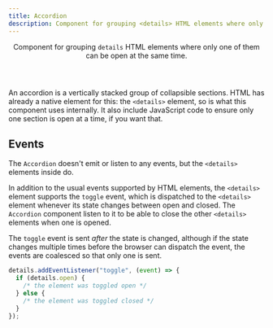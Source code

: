 ```yaml
---
title: Accordion
description: Component for grouping <details> HTML elements where only one of them can be open at the same time.
---
```


<Header title="Accordion" section="Components">
  Component for grouping <code>details</code> HTML elements where only one of them can be open at the same time.
</Header>

An accordion is a vertically stacked group of collapsible sections. HTML has already a native element for this: the `<details>` element, so is what this component uses internally. It also include JavaScript code to ensure only one section is open at a time, if you want that.

<ExampleTabs
  prefix="d1"
  :panels="{
    'Result': 'ui.Accordion.DemoResult',
    'HTML': 'ui.Accordion.DemoHTML',
    'CSS': 'ui.Accordion.DemoCSS',
  }"
/>


## Events

The `Accordion` doesn't emit or listen to any events, but the `<details>` elements inside do.

In addition to the usual events supported by HTML elements, the `<details>` element supports the `toggle` event, which is dispatched to the `<details>` element whenever its state changes between open and closed. The `Accordion` component listen to it to be able to close the other `<details>` elements when one is opened.

The `toggle` event is sent *after* the state is changed, although if the state changes multiple times before the browser can dispatch the event, the events are coalesced so that only one is sent.

```js
details.addEventListener("toggle", (event) => {
  if (details.open) {
    /* the element was toggled open */
  } else {
    /* the element was toggled closed */
  }
});
```
